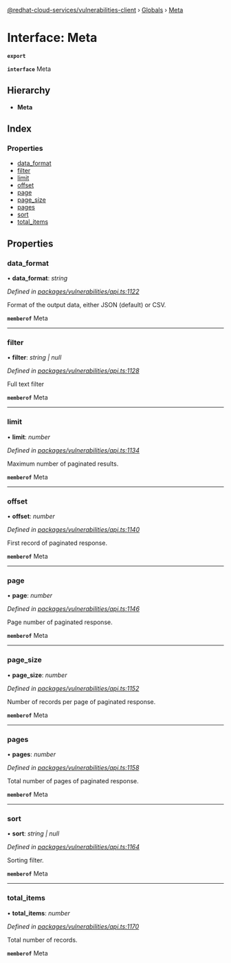 [@redhat-cloud-services/vulnerabilities-client](../README.md) › [Globals](../globals.md) › [Meta](meta.md)

# Interface: Meta

**`export`** 

**`interface`** Meta

## Hierarchy

* **Meta**

## Index

### Properties

* [data_format](meta.md#data_format)
* [filter](meta.md#filter)
* [limit](meta.md#limit)
* [offset](meta.md#offset)
* [page](meta.md#page)
* [page_size](meta.md#page_size)
* [pages](meta.md#pages)
* [sort](meta.md#sort)
* [total_items](meta.md#total_items)

## Properties

###  data_format

• **data_format**: *string*

*Defined in [packages/vulnerabilities/api.ts:1122](https://github.com/RedHatInsights/javascript-clients/blob/master/packages/vulnerabilities/api.ts#L1122)*

Format of the output data, either JSON (default) or CSV.

**`memberof`** Meta

___

###  filter

• **filter**: *string | null*

*Defined in [packages/vulnerabilities/api.ts:1128](https://github.com/RedHatInsights/javascript-clients/blob/master/packages/vulnerabilities/api.ts#L1128)*

Full text filter

**`memberof`** Meta

___

###  limit

• **limit**: *number*

*Defined in [packages/vulnerabilities/api.ts:1134](https://github.com/RedHatInsights/javascript-clients/blob/master/packages/vulnerabilities/api.ts#L1134)*

Maximum number of paginated results.

**`memberof`** Meta

___

###  offset

• **offset**: *number*

*Defined in [packages/vulnerabilities/api.ts:1140](https://github.com/RedHatInsights/javascript-clients/blob/master/packages/vulnerabilities/api.ts#L1140)*

First record of paginated response.

**`memberof`** Meta

___

###  page

• **page**: *number*

*Defined in [packages/vulnerabilities/api.ts:1146](https://github.com/RedHatInsights/javascript-clients/blob/master/packages/vulnerabilities/api.ts#L1146)*

Page number of paginated response.

**`memberof`** Meta

___

###  page_size

• **page_size**: *number*

*Defined in [packages/vulnerabilities/api.ts:1152](https://github.com/RedHatInsights/javascript-clients/blob/master/packages/vulnerabilities/api.ts#L1152)*

Number of records per page of paginated response.

**`memberof`** Meta

___

###  pages

• **pages**: *number*

*Defined in [packages/vulnerabilities/api.ts:1158](https://github.com/RedHatInsights/javascript-clients/blob/master/packages/vulnerabilities/api.ts#L1158)*

Total number of pages of paginated response.

**`memberof`** Meta

___

###  sort

• **sort**: *string | null*

*Defined in [packages/vulnerabilities/api.ts:1164](https://github.com/RedHatInsights/javascript-clients/blob/master/packages/vulnerabilities/api.ts#L1164)*

Sorting filter.

**`memberof`** Meta

___

###  total_items

• **total_items**: *number*

*Defined in [packages/vulnerabilities/api.ts:1170](https://github.com/RedHatInsights/javascript-clients/blob/master/packages/vulnerabilities/api.ts#L1170)*

Total number of records.

**`memberof`** Meta
